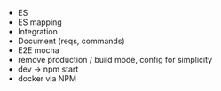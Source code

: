 * ES
* ES mapping
* Integration
* Document (reqs, commands)
* E2E mocha
* remove production / build mode, config for simplicity
* dev -> npm start
* docker via NPM
